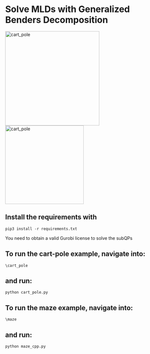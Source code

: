# Solve MLDs with Generalized Benders Decomposition

<img src="https://github.com/XuanLin/Benders-MPC/assets/10069542/a107d516-387c-4595-853e-d5717847c1a3" alt="cart_pole" width="300"/>
<img src="https://github.com/XuanLin/Benders-MPC/assets/10069542/977dc9e5-43dd-4849-863e-257d9ecd54e9" alt="cart_pole" width="250"/>


## Install the requirements with 

```pip3 install -r requirements.txt```

You need to obtain a valid Gurobi license to solve the subQPs

## To run the cart-pole example, navigate into:

```\cart_pole```

## and run:

```python cart_pole.py```

## To run the maze example, navigate into:

```\maze```

## and run:

```python maze_cpp.py```
